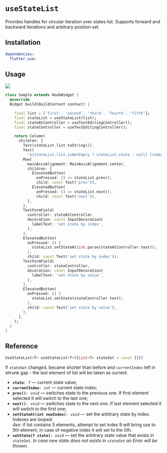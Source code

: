 # `useStateList`

Provides handles for circular iteration over states list.
Supports forward and backward iterations and arbitrary position set.

## Installation

```yaml
dependencies:
  flutter_use: 
```

## Usage

[![](https://img.shields.io/badge/demo-%20%20%20%F0%9F%9A%80-green.svg)](https://wasabeef.github.io/flutter_use/#/use-state-list)

```dart
class Sample extends HookWidget {
  @override
  Widget build(BuildContext context) {

    final list = ['first', 'second', 'third', 'fourth', 'fifth'];
    final stateList = useStateList(list);
    final stateAtController = useTextEditingController();
    final stateController = useTextEditingController();

    return Column(
      children: [
        Text(stateList.list.toString()),
        Text(
          "${stateList.list.isNotEmpty ? stateList.state : null} [index: ${stateList.currentIndex}]"),
        Row(
          mainAxisAlignment: MainAxisAlignment.center,
          children: [
            ElevatedButton(
              onPressed: () => stateList.prev(),
              child: const Text('prev')),
            ElevatedButton(
              onPressed: () => stateList.next(),
              child: const Text('next')),
          ],
        ),
        TextFormField(
          controller: stateAtController,
          decoration: const InputDecoration(
            labelText: 'set state by index',
          ),
        ),
        ElevatedButton(
          onPressed: () {
            stateList.setStateAt(int.parse(stateAtController.text));
          },
          child: const Text('set state by index')),
        TextFormField(
          controller: stateController,
          decoration: const InputDecoration(
            labelText: 'set state by value',
          ),
        ),
        ElevatedButton(
          onPressed: () {
            stateList.setState(stateController.text);
          },
          child: const Text('set state by value'),
        ),
      ],
    );
  }
}
```
## Reference

```dart
UseStateList<T> useStateList<T>([List<T> stateSet = const []])
```

If `stateSet` changed, became shorter than before and `currentIndex` left in shrunk gap - the last element of list will be taken as current.

- **`state`**_`: T`_ &mdash; current state value;
- **`currentIndex`**_`: int`_ &mdash; current state index;
- **`prev()`**_`: void`_ &mdash; switches state to the previous one. If first element selected it will switch to the last one;
- **`next()`**_`: void`_ &mdash; switches state to the next one. If last element selected it will switch to the first one;
- **`setStateAt(int newIndex)`**_`: void`_ &mdash; set the arbitrary state by index. Indexes are looped.  
_4ex:_ if list contains 5 elements, attempt to set index 9 will bring use to 5th element, in case of negative index it will set to the 0th.
- **`setState(T state)`**_`: void`_ &mdash; set the arbitrary state value that exists in `stateSet`. _In case new state does not exists in `stateSet` an Error will be thrown._